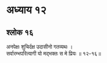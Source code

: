 # अध्याय १२

## श्लोक १६

अनपेक्षः शुचिर्दक्ष उदासीनो गतव्यथः ।<br>सर्वारम्भपरित्यागी यो मद्भक्तः स मे प्रियः ॥ १२-१६॥<br><br>

